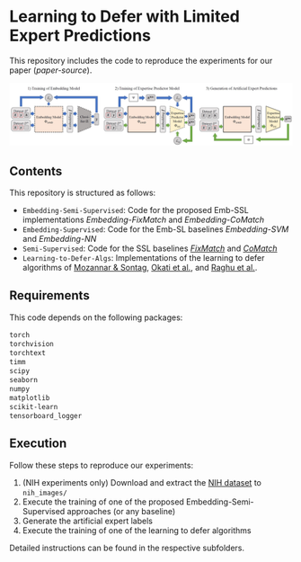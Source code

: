 # Learning to Defer with Limited Expert Predictions

This repository includes the code to reproduce the experiments for our paper (_paper-source_).

<p align="center">
  <img src="framework.jpg" width="900" alt="Overview of the proposed framework"/>
</p>

## Contents
This repository is structured as follows:
* `Embedding-Semi-Supervised`: Code for the proposed Emb-SSL implementations *Embedding-FixMatch* and *Embedding-CoMatch*
* `Embedding-Supervised`: Code for the Emb-SL baselines *Embedding-SVM* and *Embedding-NN*
* `Semi-Supervised`: Code for the SSL baselines <a href="https://arxiv.org/abs/2001.07685">*FixMatch*</a> and <a href="https://arxiv.org/abs/2011.11183">*CoMatch*</a> 
* `Learning-to-Defer-Algs`: Implementations of the learning to defer algorithms of <a href="https://proceedings.mlr.press/v119/mozannar20b.html">Mozannar & Sontag</a>,
<a href="https://arxiv.org/abs/2103.08902">Okati et al.</a>, and
<a href="https://arxiv.org/abs/1903.12220">Raghu et al.</a>. 

## Requirements
This code depends on the following packages:
```shell
torch
torchvision
torchtext
timm
scipy
seaborn
numpy
matplotlib
scikit-learn
tensorboard_logger
```

## Execution
Follow these steps to reproduce our experiments: 
1. (NIH experiments only) Download and extract the <a href="https://cloud.google.com/healthcare-api/docs/resources/public-datasets/nih-chest">NIH dataset</a> to `nih_images/`
2. Execute the training of one of the proposed Embedding-Semi-Supervised approaches (or any baseline)
3. Generate the artificial expert labels
4. Execute the training of one of the learning to defer algorithms

Detailed instructions can be found in the respective subfolders.

